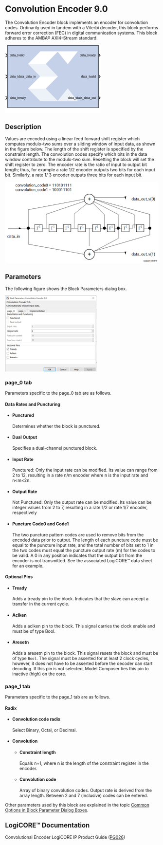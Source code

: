 # Convolution Encoder 9.0

The Convolution Encoder block implements an encoder for
convolution codes. Ordinarily used in tandem with a Viterbi decoder,
this block performs forward error correction (FEC) in digital
communication systems. This block adheres to the AMBA® AXI4-Stream
standard.

![](./Images/block.png)

## Description
Values are encoded using a linear feed forward shift register which
computes modulo-two sums over a sliding window of input data, as shown
in the figure below. The length of the shift register is specified by
the constraint length. The convolution codes specify which bits in the
data window contribute to the modulo-two sum. Resetting the block will
set the shift register to zero. The encoder rate is the ratio of input
to output bit length; thus, for example a rate 1/2 encoder outputs two
bits for each input bit. Similarly, a rate 1/ 3 encoder outputs three
bits for each input bit.

  
![](./Images/yvc1538085387182.png)  

## Parameters

The following figure shows the Block Parameters dialog box.

![](./Images/raw1647549094196.png)

### page_0 tab  
Parameters specific to the page_0 tab are as follows.
#### Data Rates and Puncturing  
* #### Punctured  
  Determines whether the block is punctured.

* #### Dual Output  
  Specifies a dual-channel punctured block.

* #### Input Rate  
  Punctured: Only the input rate can be modified. Its value can range from
2 to 12, resulting in a rate n/m encoder where n is the input rate and
n\<m\<2n.

* #### Output Rate  
  Not Punctured: Only the output rate can be modified. Its value can be
integer values from 2 to 7, resulting in a rate 1/2 or rate 1/7 encoder,
respectively

* #### Puncture Code0 and Code1  
  The two puncture pattern codes are used to remove bits from the encoded
data prior to output. The length of each puncture code must be equal to
the puncture input rate, and the total number of bits set to 1 in the
two codes must equal the puncture output rate (m) for the codes to be
valid. A 0 in any position indicates that the output bit from the
encoder is not transmitted. See the associated LogiCORE™ data sheet for
an example.

#### Optional Pins  
* #### Tready  
  Adds a tready pin to the block. Indicates that the slave can accept a
transfer in the current cycle.

* #### Aclken  
  Adds a aclken pin to the block. This signal carries the clock enable and
must be of type Bool.

* #### Aresetn  
  Adds a aresetn pin to the block. This signal resets the block and must
be of type `Bool`. The signal must be asserted for at least 2 clock
cycles, however, it does not have to be asserted before the decoder can
start decoding. If this pin is not selected, Model Composer ties this
pin to inactive (high) on the core.

### page_1 tab  
Parameters specific to the page_1 tab are as follows.

#### Radix  
* #### Convolution code radix  
  Select Binary, Octal, or Decimal.

* #### Convolution  
  * #### Constraint length  
    Equals n+1, where n is the length of the constraint register in the
encoder.

  * #### Convolution code  
    Array of binary convolution codes. Output rate is derived from the array
length. Between 2 and 7 (inclusive) codes can be entered.

Other parameters used by this block are explained in the topic [Common
Options in Block Parameter Dialog
Boxes](common-options-in-block-parameter-dialog-boxes-aa1032308.html).

## LogiCORE™ Documentation

Convolutional Encoder LogiCORE IP Product Guide
([PG026](https://www.xilinx.com/cgi-bin/docs/ipdoc?c=convolution;v=latest;d=pg026_convolution.pdf))
